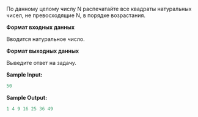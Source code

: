 По данному целому числу N распечатайте все квадраты натуральных чисел, не превосходящие N, в порядке возрастания.

**Формат входных данных**

Вводится натуральное число.

**Формат выходных данных**

Выведите ответ на задачу.

**Sample Input:**

```cpp
50
```


**Sample Output:**

```cpp
1 4 9 16 25 36 49
```



